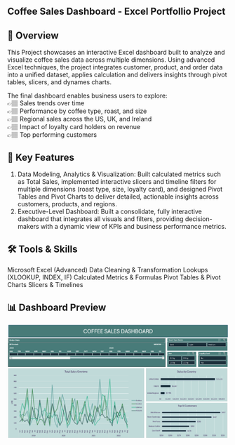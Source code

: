 ## Coffee Sales Dashboard - Excel Portfollio Project

## 📌 Overview

This Project showcases an interactive Excel dashboard built to analyze and visualize coffee sales data across multiple dimensions. Using advanced Excel techniques, the project integrates customer, product, and order data into a unified dataset, applies calculation and delivers insights through pivot tables, slicers, and dynames charts.

The final dashboard enables business users to explore:                                                            
👉🏽 Sales trends over time                                                                                         
👉🏽 Performance by coffee type, roast, and size                                                                    
👉🏽 Regional sales across the US, UK, and Ireland                                                                  
👉🏽 Impact of loyalty card holders on revenue                                                                      
👉🏽 Top performing customers

## 📍 Key Features
1. Data Modeling, Analytics & Visualization: Built calculated metrics such as Total Sales, implemented interactive slicers and timeline filters for multiple dimensions (roast type, size, loyalty card), and designed Pivot Tables and Pivot Charts to deliver detailed, actionable insights across customers, products, and regions.
2. Executive-Level Dashboard: Built a consolidate, fully interactive dashboard that integrates all visuals and filters, providing decision-makers with a dynamic view of KPIs and business performance metrics.

## 🛠️ Tools & Skills 

Microsoft Excel (Advanced)
Data Cleaning & Transformation
Lookups (XLOOKUP, INDEX, IF)
Calculated Metrics & Formulas
Pivot Tables & Pivot Charts
Slicers & Timelines

## 📊 Dashboard Preview
![Dashboard Screenshot](https://github.com/PranathiAkula/Coffee-sales-analysis-excel-dashboard/blob/master/coffee_sales_analysis_dashboard.png?raw=true)







